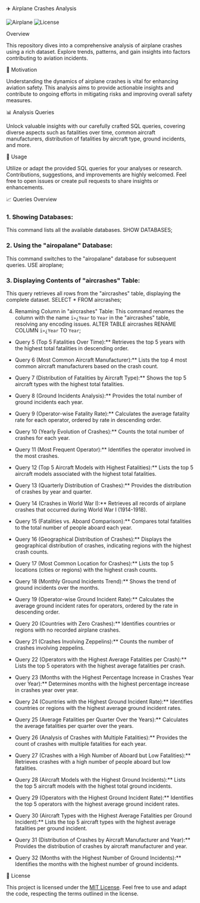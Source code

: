 ✈️ Airplane Crashes Analysis

![Airplane](https://img.shields.io/badge/Airplane-Crashes%20Analysis-blue)
![License](https://img.shields.io/badge/License-MIT-green)

Overview

This repository dives into a comprehensive analysis of airplane crashes using a rich dataset. Explore trends, patterns, and gain insights into factors contributing to aviation incidents.

🚀 Motivation

Understanding the dynamics of airplane crashes is vital for enhancing aviation safety. This analysis aims to provide actionable insights and contribute to ongoing efforts in mitigating risks and improving overall safety measures.

📊 Analysis Queries

Unlock valuable insights with our carefully crafted SQL queries, covering diverse aspects such as fatalities over time, common aircraft manufacturers, distribution of fatalities by aircraft type, ground incidents, and more.


🚀 Usage

Utilize or adapt the provided SQL queries for your analyses or research. Contributions, suggestions, and improvements are highly welcomed. Feel free to open issues or create pull requests to share insights or enhancements.

📈 Queries Overview

### 1. Showing Databases:
This command lists all the available databases.
SHOW DATABASES;

### 2. Using the "airopalane" Database:
This command switches to the "airopalane" database for subsequent queries.
USE airoplane;

### 3. Displaying Contents of "aircrashes" Table:
This query retrieves all rows from the "aircrashes" table, displaying the complete dataset.
SELECT * FROM aircrashes;

4. Renaming Column in "aircrashes" Table:
This command renames the column with the name `ï»¿Year` to `Year` in the "aircrashes" table, resolving any encoding issues.
ALTER TABLE aircrashes
RENAME COLUMN `ï»¿Year` TO `Year`;


- Query 5 (Top 5 Fatalities Over Time):** Retrieves the top 5 years with the highest total fatalities in descending order.

- Query 6 (Most Common Aircraft Manufacturer):** Lists the top 4 most common aircraft manufacturers based on the crash count.

- Query 7 (Distribution of Fatalities by Aircraft Type):** Shows the top 5 aircraft types with the highest total fatalities.

- Query 8 (Ground Incidents Analysis):** Provides the total number of ground incidents each year.

- Query 9 (Operator-wise Fatality Rate):** Calculates the average fatality rate for each operator, ordered by rate in descending order.

- Query 10 (Yearly Evolution of Crashes):** Counts the total number of crashes for each year.

- Query 11 (Most Frequent Operator):** Identifies the operator involved in the most crashes.

- Query 12 (Top 5 Aircraft Models with Highest Fatalities):** Lists the top 5 aircraft models associated with the highest total fatalities.

- Query 13 (Quarterly Distribution of Crashes):** Provides the distribution of crashes by year and quarter.

- Query 14 (Crashes in World War I):** Retrieves all records of airplane crashes that occurred during World War I (1914-1918).

- Query 15 (Fatalities vs. Aboard Comparison):** Compares total fatalities to the total number of people aboard each year.

- Query 16 (Geographical Distribution of Crashes):** Displays the geographical distribution of crashes, indicating regions with the highest crash counts.

- Query 17 (Most Common Location for Crashes):** Lists the top 5 locations (cities or regions) with the highest crash counts.

- Query 18 (Monthly Ground Incidents Trend):** Shows the trend of ground incidents over the months.

- Query 19 (Operator-wise Ground Incident Rate):** Calculates the average ground incident rates for operators, ordered by the rate in descending order.

- Query 20 (Countries with Zero Crashes):** Identifies countries or regions with no recorded airplane crashes.

- Query 21 (Crashes Involving Zeppelins):** Counts the number of crashes involving zeppelins.

- Query 22 (Operators with the Highest Average Fatalities per Crash):** Lists the top 5 operators with the highest average fatalities per crash.

- Query 23 (Months with the Highest Percentage Increase in Crashes Year over Year):** Determines months with the highest percentage increase in crashes year over year.

- Query 24 (Countries with the Highest Ground Incident Rate):** Identifies countries or regions with the highest average ground incident rates.

- Query 25 (Average Fatalities per Quarter Over the Years):** Calculates the average fatalities per quarter over the years.

- Query 26 (Analysis of Crashes with Multiple Fatalities):** Provides the count of crashes with multiple fatalities for each year.

- Query 27 (Crashes with a High Number of Aboard but Low Fatalities):** Retrieves crashes with a high number of people aboard but low fatalities.

- Query 28 (Aircraft Models with the Highest Ground Incidents):** Lists the top 5 aircraft models with the highest total ground incidents.

- Query 29 (Operators with the Highest Ground Incident Rate):** Identifies the top 5 operators with the highest average ground incident rates.

- Query 30 (Aircraft Types with the Highest Average Fatalities per Ground Incident):** Lists the top 5 aircraft types with the highest average fatalities per ground incident.

- Query 31 (Distribution of Crashes by Aircraft Manufacturer and Year):** Provides the distribution of crashes by aircraft manufacturer and year.

- Query 32 (Months with the Highest Number of Ground Incidents):** Identifies the months with the highest number of ground incidents.


📜 License

This project is licensed under the [MIT License](LICENSE). Feel free to use and adapt the code, respecting the terms outlined in the license.
